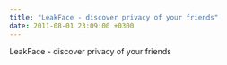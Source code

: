 ```yaml
---
title: "LeakFace - discover privacy of your friends"
date: 2011-08-01 23:09:00 +0300
---
```


LeakFace - discover privacy of your friends

